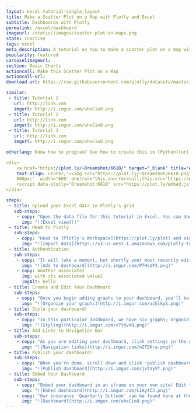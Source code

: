 ```yaml
---
layout: excel-tutorial-single_layout
title: Make a Scatter Plot on a Map with Plotly and Excel
subtitle: Dashboards with Plotly
permalink: /excel/dashboard
imageurl: /static//images/scatter-plot-on-maps.png
state: inactive
tags: excel
meta_description: A tutorial on how to make a scatter plot on a map with Plotly and Excel. Plotly is the easiest and fastest way to make and share graphs online.
popularity: featured
carouselimageurl: 
section: Basic Charts
actioncall: Make this Scatter Plot on a Map
actioncall-url: 
download-url: https://raw.githubusercontent.com/plotly/datasets/master/2011_february_us_airport_traffic.csv

similar:
 - title: Tutorial 1
   url: http://link.com
   imgurl: http://i.imgur.com/uhxCioO.png
 - title: Tutorial 2
   url: http://link.com
   imgurl: http://i.imgur.com/uhxCioO.png
 - title: Tutorial 3
   url: http://link.com
   imgurl: http://i.imgur.com/uhxCioO.png

otherlang: Know how to program? See how to create this in [Python](url) or [R](url).

<div>
    <a href="https://plot.ly/~Dreamshot/6618/" target="_blank" title="Airport Traffic" style="display: block; 
    text-align: center;"><img src="https://plot.ly/~Dreamshot/6618.png" alt="Airport Traffic" style="max-width: 100%;width: 
    600px;"  width="600" onerror="this.onerror=null;this.src='https://plot.ly/404.png';" /></a>
    <script data-plotly="Dreamshot:6618" src="https://plot.ly/embed.js" async></script>
</div>

steps: 
 - title: Upload your Excel data to Plotly's grid
   sub-steps:
    - copy: "Open the data file for this tutorial in Excel. You can download the file here in [CSV format](https://raw.githubusercontent.com/plotly/datasets/master/2011_february_us_airport_traffic.csv)"
      img: "![Excel view]()"
 - title: Head to Plotly
   sub-steps:
    - copy: "Head to [Plotly's Workspace](https://plot.ly/plot) and sign into your free Plotly account. Go to 'Import', click 'Upload a file', then choose your Excel file to upload. Your Excel file will now open in Plotly's grid. For more about Plotly's grid, see [this tutorial](help.plot.ly/add-data-to-the-plotly-grid/)"
      img: "![Import data](https://s3-us-west-1.amazonaws.com/plotly-tutorials/excel/bubble-maps/import.png)"
 - title: Authentication
   sub-steps:
    - copy: "It will take a moment, but shortly your most recently edited graphs will appear. Hover over the graphs and click to 'add to dashboard.'"
      img: "![Add to dashboard](http://i.imgur.com/PTHsUP3.png)"
    - copy: Another associate2
      img: with its associated value2
      imgAlt: hello
 - title: Create and Edit Your Dashboard 
   sub-steps:
    - copy: "Once you begin adding graphs to your dashboard, you'll be able to drag to organize them."
      img: "![Organize your graphs](http://i.imgur.com/az5lky1.png)"
 - title: Style your dashboard! 
   sub-steps:
    - copy: "In this particular dashboard, we have six graphs; organizing them in rows of two looks the least cluttered."
      img: "![Styling](http://i.imgur.com/v7tXvXQ.png)"
 - title: Add Links to Navigation Bar
   sub-steps:
    - copy: "As you are editing your dashboard, click settings in the upper right. This will give you the opportunity to adjust your navigation links at the upper left of the dashboard. Relevant links can add value to the dashaboard."
      img: "![Navigation links](http://i.imgur.com/m2T5Kra.png)"
 - title: Publish your dashboard! 
   sub-steps:
    - copy: "When you're done, scroll down and click 'publish dashboard.' You'll be given a URL to see your finished product."
      img: "![Publish dashboard](http://i.imgur.com/jvtVyVT.png)"
 - title: Embed Your Dashboard
   sub-steps:
    - copy: "Embed your dashboard in an iframe on your own site! Edit the following code, replacing our dashboard with the appropriate link to yours."
      img: "![Embed dashboard](http://i.imgur.com/L1Ky4CJ.png)"
    - copy: "Our insurance 'Quarterly Outlook' can be found here at the secret link dashboards.ly provided: [click here](http://dashboards.ly/ua-6xAxoi32b7oEoqgjav5CFS). Got a cool dashboard of your own? Drop us a line!"
      img: "![Dashboard](http://i.imgur.com/uhxCioO.png)"
---
```

